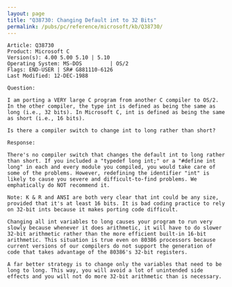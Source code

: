```yaml
---
layout: page
title: "Q38730: Changing Default int to 32 Bits"
permalink: /pubs/pc/reference/microsoft/kb/Q38730/
---
```


	Article: Q38730
	Product: Microsoft C
	Version(s): 4.00 5.00 5.10 | 5.10
	Operating System: MS-DOS         | OS/2
	Flags: END-USER | SR# G881110-6126
	Last Modified: 12-DEC-1988
	
	Question:
	
	I am porting a VERY large C program from another C compiler to OS/2.
	In the other compiler, the type int is defined as being the same as
	long (i.e., 32 bits). In Microsoft C, int is defined as being the same
	as short (i.e., 16 bits).
	
	Is there a compiler switch to change int to long rather than short?
	
	Response:
	
	There's no compiler switch that changes the default int to long rather
	than short. If you included a "typedef long int;" or a "#define int
	long" in each and every module you compiled, you would take care of
	some of the problems. However, redefining the identifier "int" is
	likely to cause you severe and difficult-to-find problems. We
	emphatically do NOT recommend it.
	
	Note: K & R and ANSI are both very clear that int could be any size,
	provided that it's at least 16 bits. It is bad coding practice to rely
	on 32-bit ints because it makes porting code difficult.
	
	Changing all int variables to long causes your program to run very
	slowly because whenever it does arithmetic, it will have to do slower
	32-bit arithmetic rather than the more efficient built-in 16-bit
	arithmetic. This situation is true even on 80386 processors because
	current versions of our compilers do not support the generation of
	code that takes advantage of the 80386's 32-bit registers.
	
	A far better strategy is to change only the variables that need to be
	long to long. This way, you will avoid a lot of unintended side
	effects and you will not do more 32-bit arithmetic than is necessary.
